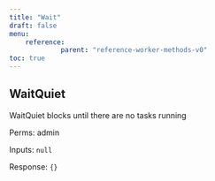 ```yaml
---
title: "Wait"
draft: false
menu:
    reference:
             parent: "reference-worker-methods-v0"
toc: true
---
```


## WaitQuiet

WaitQuiet blocks until there are no tasks running

Perms: admin

Inputs: `null`

Response: `{}`
